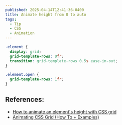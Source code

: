 ```yaml
---
published: 2025-04-14T12:41:36-0400
title: Animate height from 0 to auto
tags:
  - Tip
  - CSS
  - Animation
---
```


```css
.element {
  display: grid;
  grid-template-rows: 0fr;
  transition: grid-template-rows 0.5s ease-in-out;
}

.element.open {
  grid-template-rows: 1fr;
}
```

## References:

- [How to animate an element's height with CSS grid](https://www.stefanjudis.com/snippets/how-to-animate-height-with-css-grid/)
- [Animating CSS Grid (How To + Examples) ](https://css-tricks.com/animating-css-grid-how-to-examples/)
